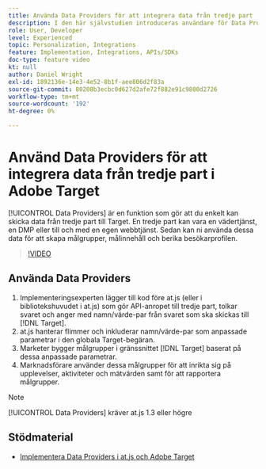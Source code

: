 ```yaml
---
title: Använda Data Providers för att integrera data från tredje part
description: I den här självstudien introduceras användare för Data Providers. Lär dig använda Data Providers för att enkelt skicka data från tredje part till Adobe Target.
role: User, Developer
level: Experienced
topic: Personalization, Integrations
feature: Implementation, Integrations, APIs/SDKs
doc-type: feature video
kt: null
author: Daniel Wright
exl-id: 1892136e-14e3-4e52-8b1f-aee806d2f83a
source-git-commit: 80208b3ecbc0d627d2afe72f882e91c9800d2726
workflow-type: tm+mt
source-wordcount: '192'
ht-degree: 0%

---
```


# Använd Data Providers för att integrera data från tredje part i Adobe Target

[!UICONTROL Data Providers] är en funktion som gör att du enkelt kan skicka data från tredje part till Target.  En tredje part kan vara en vädertjänst, en DMP eller till och med en egen webbtjänst. Sedan kan ni använda dessa data för att skapa målgrupper, målinnehåll och berika besökarprofilen.

>[!VIDEO](https://video.tv.adobe.com/v/22349/?quality=12)

## Använda Data Providers

1. Implementeringsexperten lägger till kod före at.js (eller i bibliotekshuvudet i at.js) som gör API-anropet till tredje part, tolkar svaret och anger med namn/värde-par från svaret som ska skickas till [!DNL Target].
1. at.js hanterar flimmer och inkluderar namn/värde-par som anpassade parametrar i den globala Target-begäran.
1. Marketer bygger målgrupper i gränssnittet [!DNL Target] baserat på dessa anpassade parametrar.
1. Marknadsförare använder dessa målgrupper för att inrikta sig på upplevelser, aktiviteter och mätvärden samt för att rapportera målgrupper.

>[!NOTE]
>
>[!UICONTROL Data Providers] kräver at.js 1.3 eller högre

## Stödmaterial

* [Implementera Data Providers i at.js och Adobe Target](implement-data-providers-to-integrate-third-party-data.md)
